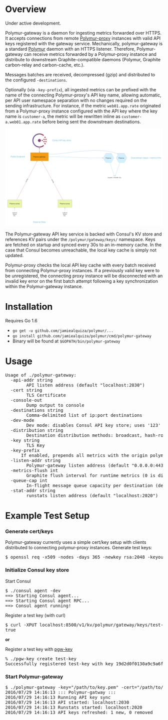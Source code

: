 # Overview

Under active development.

Polymur-gateway is a daemon for ingesting metrics forwarded over HTTPS. It accepts connections from remote [Polymur-proxy](https://github.com/jamiealquiza/polymur/tree/master/cmd/polymur-proxy) instances with valid API keys registered with the gateway service. Mechanically, polymur-gateway is a standard [Polymur](https://github.com/jamiealquiza/polymur) daemon with an HTTPS listener. Therefore, Polymur-gateway can receive metrics forwarded by a Polymur-proxy instance and distribute to downstream Graphite-compatible daemons (Polymur, Graphite carbon-relay and carbon-cache, etc.).

Messages batches are received, decompressed (gzip) and distributed to the configured `-destinations`.

Optionally (via `-key-prefix`), all ingested metrics can be prefixed with the name of the connecting Polymur-proxy's API key name, allowing automatic, per API user namespace separation with no changes required on the sending infrastructure. For instance, if the metric `web01.app.rate` originated from a Polymur-proxy instance configured with the API key where the key name is `customer-a`, the metric will be rewritten inline as `customer-a.web01.app.rate` before being sent the downstream destinations.

![ScreenShot](https://raw.githubusercontent.com/jamiealquiza/catpics/master/polymur-proxy-gateway.png)

The Polymur-gateway API key service is backed with Consul's KV store and references KV pairs under the `/polymur/gateway/keys/` namespace. Keys are fetched on startup and synced every 30s to an in-memory cache. In the case that Consul becomes unreachable, the local key cache is simply not updated. 

Polymur-proxy checks the local API key cache with every batch received from connecting Polymur-proxy instances. If a previously valid key were to be unregistered, the connecting proxy instance will be disconnected with an invalid key error on the first batch attempt following a key synchronization within the Polymur-gateway instance.

# Installation

Requires Go 1.6

- `go get -u github.com/jamiealquiza/polymur/...`
- `go install github.com/jamiealquiza/polymur/cmd/polymur-gateway`
- Binary will be found at `$GOPATH/bin/polymur-gateway`

# Usage

<pre>
Usage of ./polymur-gateway:
  -api-addr string
        API listen address (default "localhost:2030")
  -cert string
        TLS Certificate
  -console-out
        Dump output to console
  -destinations string
        Comma-delimited list of ip:port destinations
  -dev-mode
        Dev mode: disables Consul API key store; uses '123'
  -distribution string
        Destination distribution methods: broadcast, hash-route (default "broadcast")
  -key string
        TLS Key
  -key-prefix
      If enabled, prepends all metrics with the origin polymur-proxy API key's name
  -listen-addr string
        Polymur-gateway listen address (default "0.0.0.0:443")
  -metrics-flush int
        Graphite flush interval for runtime metrics (0 is disabled)
  -queue-cap int
        In-flight message queue capacity per destination (default 4096)
  -stat-addr string
        runstats listen address (default "localhost:2020")
</pre>

# Example Test Setup

### Generate cert/keys
Polymur-gateway currently uses a simple cert/key setup with clients distributed to connecting polymur-proxy instances. Generate test keys:
<pre>
$ openssl req -x509 -nodes -days 365 -newkey rsa:2048 -keyout key.pem -out cert.pem
</pre>

### Initialize Consul key store
Start Consul
<pre>
$ ./consul agent -dev
==> Starting Consul agent...
==> Starting Consul agent RPC...
==> Consul agent running!
</pre>

Register a test key (with curl)
<pre>
$ curl -XPUT localhost:8500/v1/kv/polymur/gateway/keys/test-user -d 'test-key'
true
</pre>

**or**

Register a test key with [pgw-key](https://github.com/jamiealquiza/polymur/tree/master/cmd/utils/pgw-key)
<pre>
% ./pgw-key create test-key
Successfully registered test-key with key 19d2d0f0130a9c9a6f97bdb0
</pre>

### Start Polymur-gateway
<pre>
$ ./polymur-gateway -key="/path/to/key.pem" -cert="/path/to/cert.pem" -console-out
2016/07/29 14:16:13 ::: Polymur-gatway :::
2016/07/29 14:16:13 Running API key sync
2016/07/29 14:16:13 API started: localhost:2030
2016/07/29 14:16:13 Runstats started: localhost:2020
2016/07/29 14:16:13 API keys refreshed: 1 new, 0 removed
</pre>
